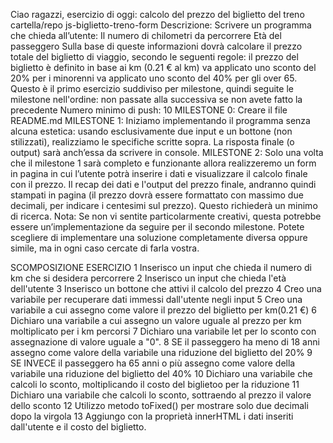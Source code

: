 Ciao ragazzi,
esercizio di oggi: calcolo del prezzo del biglietto del treno
cartella/repo js-biglietto-treno-form
Descrizione: Scrivere un programma che chieda all’utente:
Il numero di chilometri da percorrere
Età del passeggero Sulla base di queste informazioni dovrà calcolare il prezzo totale del biglietto di viaggio, secondo le seguenti regole:
il prezzo del biglietto è definito in base ai km (0.21 € al km)
va applicato uno sconto del 20% per i minorenni
va applicato uno sconto del 40% per gli over 65.
Questo è il primo esercizio suddiviso per milestone, quindi seguite le milestone nell'ordine: non passate alla successiva se non avete fatto la precedente
Numero minimo di push: 10
MILESTONE 0: Creare il file README.md
MILESTONE 1: Iniziamo implementando il programma senza alcuna estetica: usando esclusivamente due input e un bottone (non stilizzati), realizziamo le specifiche scritte sopra. La risposta finale (o output) sarà anch’essa da scrivere in console.
MILESTONE 2: Solo una volta che il milestone 1 sarà completo e funzionante allora realizzeremo un form in pagina in cui l’utente potrà inserire i dati e visualizzare il calcolo finale con il prezzo. Il recap dei dati e l'output del prezzo finale, andranno quindi stampati in pagina (il prezzo dovrà essere formattato con massimo due decimali, per indicare i centesimi sul prezzo). Questo richiederà un minimo di ricerca.
Nota: Se non vi sentite particolarmente creativi, questa potrebbe essere un’implementazione da seguire per il secondo milestone. Potete scegliere di implementare una soluzione completamente diversa oppure simile, ma in ogni caso cercate di farla vostra.

SCOMPOSIZIONE ESERCIZIO
1 Inserisco un input che chieda il numero di km che si desidera percorrere
2 Inserisco un input che chieda l'età dell'utente
3 Inserisco un bottone che attivi il calcolo del prezzo
4 Creo una variabile per recuperare dati immessi dall'utente negli input 
5 Creo una variabile a cui assegno come valore il prezzo del biglietto per km(0.21 €) 
6 Dichiaro una variabile a cui assegno un valore uguale al prezzo per km moltiplicato per i km percorsi 
7 Dichiaro una variabile let per lo sconto con assegnazione di valore uguale a "0".
8 SE il passeggero ha meno di 18 anni assegno come valore della variabile una riduzione del biglietto del 20%
9 SE INVECE il passeggero ha 65 anni o più assegno come valore della variabile una riduzione del biglietto del 40% 
10 Dichiaro una variabile che calcoli lo sconto, moltiplicando il costo del biglietoo per la riduzione 
11 Dichiaro una variabile che calcoli lo sconto, sottraendo al prezzo il valore dello sconto 
12 Utilizzo metodo toFixed() per mostrare solo due decimali dopo la virgola 
13 Aggiungo con la proprietà innerHTML i dati inseriti dall'utente e il costo del biglietto.